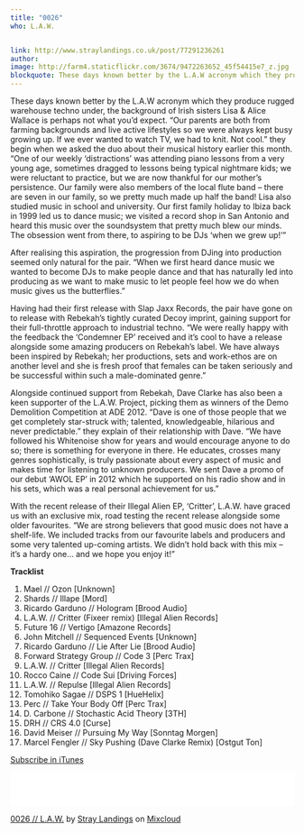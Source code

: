 ```yaml
---
title: "0026"
who: L.A.W.


link: http://www.straylandings.co.uk/post/77291236261
author:
image: http://farm4.staticflickr.com/3674/9472263652_45f54415e7_z.jpg
blockquote: These days known better by the L.A.W acronym which they produce rugged warehouse techno under, the background of Irish sisters Lisa & Alice Wallace is perhaps not what you’d expect. “Our parents are both from farming backgrounds and live active lifestyles so we were always kept busy growing up. If we ever wanted to watch TV, we had to knit. Not cool.” they begin when we asked the duo about their musical history earlier this month. 
---
```


These days known better by the L.A.W acronym which they produce rugged warehouse techno under, the background of Irish sisters Lisa & Alice Wallace is perhaps not what you’d expect. “Our parents are both from farming backgrounds and live active lifestyles so we were always kept busy growing up. If we ever wanted to watch TV, we had to knit. Not cool.” they begin when we asked the duo about their musical history earlier this month. “One of our weekly ‘distractions’ was attending piano lessons from a very young age, sometimes dragged to lessons being typical nightmare kids; we were reluctant to practice, but we are now thankful for our mother’s persistence. Our family were also members of the local flute band – there are seven in our family, so we pretty much made up half the band! Lisa also studied music in school and university. Our first family holiday to Ibiza back in 1999 led us to dance music; we visited a record shop in San Antonio and heard this music over the soundsystem that pretty much blew our minds. The obsession went from there, to aspiring to be DJs ‘when we grew up!’”

After realising this aspiration, the progression from DJing into production seemed only natural for the pair. “When we first heard dance music we wanted to become DJs to make people dance and that has naturally led into producing as we want to make music to let people feel how we do when music gives us the butterflies.”

Having had their first release with Slap Jaxx Records, the pair have gone on to release with Rebekah’s tightly curated Decoy imprint, gaining support for their full-throttle approach to industrial techno. “We were really happy with the feedback the ‘Condemner EP’ received and it’s cool to have a release alongside some amazing producers on Rebekah’s label. We have always been inspired by Rebekah; her productions, sets and work-ethos are on another level and she is fresh proof that females can be taken seriously and be successful within such a male-dominated genre.”

Alongside continued support from Rebekah, Dave Clarke has also been a keen supporter of the L.A.W. Project, picking them as winners of the Demo Demolition Competition at ADE 2012. “Dave is one of those people that we get completely star-struck with; talented, knowledgeable, hilarious and never predictable.” they explain of their relationship with Dave. “We have followed his Whitenoise show for years and would encourage anyone to do so; there is something for everyone in there. He educates, crosses many genres sophistically, is truly passionate about every aspect of music and makes time for listening to unknown producers. We sent Dave a promo of our debut ‘AWOL EP’ in 2012 which he supported on his radio show and in his sets, which was a real personal achievement for us.”

With the recent release of their Illegal Alien EP, ‘Critter’, L.A.W. have graced us with an exclusive mix, road testing the recent release alongside some older favourites. “We are strong believers that good music does not have a shelf-life. We included tracks from our favourite labels and producers and some very talented up-coming artists. We didn’t hold back with this mix – it’s a hardy one… and we hope you enjoy it!”

**Tracklist**

  1. Mael // Ozon [Unknown]
  2. Shards // Illape [Mord]
  3. Ricardo Garduno // Hologram [Brood Audio]
  4. L.A.W. // Critter (Fixeer remix) [Illegal Alien Records]
  5. Future 16 // Vertigo [Amazone Records]
  6. John Mitchell // Sequenced Events [Unknown]
  7. Ricardo Garduno // Lie After Lie [Brood Audio]
  8. Forward Strategy Group // Code 3 [Perc Trax]
  9. L.A.W. // Critter [Illegal Alien Records]
  10. Rocco Caine // Code Sui [Driving Forces]
  11. L.A.W. // Repulse [Illegal Alien Records]
  12. Tomohiko Sagae // DSPS 1 [HueHelix]
  13. Perc // Take Your Body Off [Perc Trax]
  14. D. Carbone // Stochastic Acid Theory [3TH]
  15. DRH // CRS 4.0 [Curse]
  16. David Meiser // Pursuing My Way [Sonntag Morgen]
  17. Marcel Fengler // Sky Pushing (Dave Clarke Remix) [Ostgut Ton]

[Subscribe in iTunes](https://itunes.apple.com/gb/podcast/stray-landings-mix-series/id556425050?mt=2)

<iframe frameborder="0" height="60" src="//www.mixcloud.com/widget/iframe/?feed=http%3A%2F%2Fwww.mixcloud.com%2Fstraylandings%2F0026-law%2F&amp;mini=1&amp;hide_artwork=1&amp;embed_type=widget_standard&amp;embed_uuid=3b663e8c-65a1-4fea-92d7-004d948c5d3a&amp;hide_tracklist=1&amp;hide_cover=1" width="100%"></iframe>

[0026 // L.A.W.](http://www.mixcloud.com/straylandings/0026-law/?utm_source=widget&amp;utm_medium=web&amp;utm_campaign=base_links&amp;utm_term=resource_link) by [Stray Landings](http://www.mixcloud.com/straylandings/?utm_source=widget&amp;utm_medium=web&amp;utm_campaign=base_links&amp;utm_term=profile_link) on [ Mixcloud](http://www.mixcloud.com/?utm_source=widget&utm_medium=web&utm_campaign=base_links&utm_term=homepage_link)